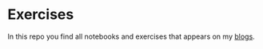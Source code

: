 # Exercises
In this repo you find all notebooks and exercises that appears on my [blogs](https://pkaf.github.io/year-archive/).